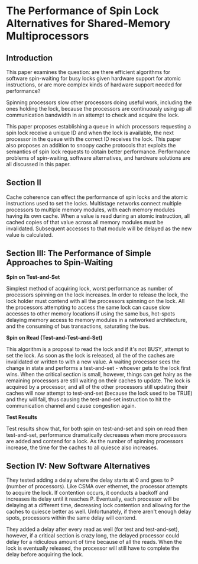 # The Performance of Spin Lock Alternatives for Shared-Memory Multiprocessors

## Introduction

This paper examines the question: are there efficient algorithms for software spin-waiting for busy locks given hardware support for atomic instructions, or are more complex kinds of hardware support needed for performance?

Spinning processors slow other processors doing useful work, including the ones holding the lock, because the processors are continuously using up all communication bandwidth in an attempt to check and acquire the lock.

This paper proposes establishing a queue in which processors requesting a spin lock receive a unique ID and when the lock is available, the next processor in the queue with the correct ID receives the lock. This paper also proposes an addition to snoopy cache protocols that exploits the semantics of spin lock requests to obtain better performance. Performance problems of spin-waiting, software alternatives, and hardware solutions are all discussed in this paper.

## Section II

Cache coherence can effect the performance of spin locks and the atomic instructions used to set the locks. Multistage networks connect multiple processors to multiple memory modules, with each memory modules having its own cache. When a value is read during an atomic instruction, all cached copies of that value across all memory modules must be invalidated. Subsequent accesses to that module will be delayed as the new value is calculated.

## Section III: The Performance of Simple Approaches to Spin-Waiting

**Spin on Test-and-Set**

Simplest method of acquiring lock, worst performance as number of processors spinning on the lock increases. In order to release the lock, the lock holder must contend with all the processors spinning on the lock. All the processors attempting to access the same lock can cause slow accesses to other memory locations if using the same bus, hot-spots delaying memory access to memory modules in a networked architecture, and the consuming of bus transactions, saturating the bus.

**Spin on Read (Test-and-Test-and-Set)**

This algorithm is a proposal to read the lock and if it's not BUSY, attempt to set the lock. As soon as the lock is released, all the of the caches are invalidated or written to with a new value. A waiting processor sees the change in state and performs a test-and-set - whoever gets to the lock first wins. When the critical section is small, however, things can get hairy as the remaining processors are still waiting on their caches to update. The lock is acquired by a processor, and all of the other processors still updating their caches will now attempt to test-and-set (because the lock used to be TRUE) and they will fail, thus causing the test-and-set instruction to hit the communication channel and cause congestion again.

**Test Results**

Test results show that, for both spin on test-and-set and spin on read then test-and-set, performance dramatically decreases when more processors are added and contend for a lock. As the number of spinning processors increase, the time for the caches to all quiesce also increases.

## Section IV: New Software Alternatives

They tested adding a delay where the delay starts at 0 and goes to P (number of processors). Like CSMA over ethernet, the processor attempts to acquire the lock. If contention occurs, it conducts a backoff and increases its delay until it reaches P. Eventually, each processor will be delaying at a different time, decreasing lock contention and allowing for the caches to quiesce better as well. Unfortunately, if there aren't enough delay spots, processors within the same delay will contend.

They added a delay after every read as well (for test and test-and-set), however, if a critical section is crazy long, the delayed processor could delay for a ridiculous amount of time because of all the reads. When the lock is eventually released, the processor will still have to complete the delay before acquiring the lock.

